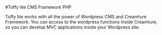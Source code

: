 #Toffy lite CMS Framework PHP

Toffy lite works with all the power of Wordpress CMS and Creamture Framework. You can access to the wordpress functions inside Creamture, so you can develop MVC applications inside your Wordpress site.